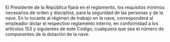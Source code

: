 El Presidente de la República fijará en el reglamento, los requisitos mínimos necesarios de orden y disciplina, para la seguridad de las personas y de la nave. En lo tocante al régimen de trabajo en la nave, corresponderá al empleador dictar el respectivo reglamento interno, en conformidad a los artículos 153 y siguientes de este Código, cualquiera que sea el número de componentes de la dotación de la nave.